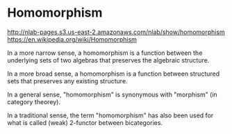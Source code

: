 # Homomorphism

http://nlab-pages.s3.us-east-2.amazonaws.com/nlab/show/homomorphism
https://en.wikipedia.org/wiki/Homomorphism

In a more narrow sense, a homomorphism is a function between the underlying sets of two algebras that preserves the algebraic structure.

In a more broad sense, a homomorphism is a function between structured sets that preserves any existing structure.

In a general sense, "homomorphism" is synonymous with "morphism" (in category theorey).

In a traditional sense, the term "homomorphism" has also been used for what is called (weak) 2-functor between bicategories.
